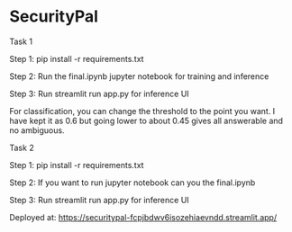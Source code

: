 # SecurityPal

Task 1

Step 1: pip install -r requirements.txt

Step 2: Run the final.ipynb jupyter notebook for training and inference

Step 3: Run streamlit run app.py for inference UI

For classification, you can change the threshold to the point you want. I have kept it as 0.6 but going lower to about 0.45 gives all answerable and no ambiguous.


Task 2

Step 1: pip install -r requirements.txt

Step 2: If you want to run jupyter notebook can you the final.ipynb

Step 3: Run streamlit run app.py for inference UI

Deployed at: https://securitypal-fcpjbdwv6isozehiaevndd.streamlit.app/
